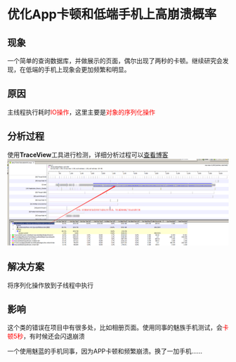 # 优化App卡顿和低端手机上高崩溃概率

## 现象
一个简单的查询数据库，并做展示的页面，偶尔出现了两秒的卡顿。继续研究会发现，在低端的手机上现象会更加频繁和明显。

## 原因
主线程执行耗时<font color=#FF0000>IO操作</font>，这里主要是<font color=#FF0000>对象的序列化操作</font>

## 分析过程
使用**TraceView**工具进行检测，详细分析过程可以[查看博客](http://blog.csdn.net/lylwo317/article/details/52124248)
![测试](QQ截图20160721190832.png)

## 解决方案
将序列化操作放到子线程中执行

## 影响
这个类的错误在项目中有很多处，比如相册页面。使用同事的魅族手机测试，会<font color=#FF0000>卡顿5秒</font>，有时候还会闪退崩溃

一个使用魅蓝的手机同事，因为APP卡顿和频繁崩溃。换了一加手机……
